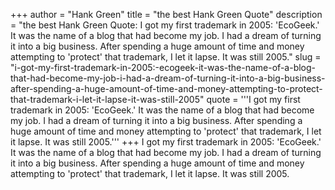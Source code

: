 +++
author = "Hank Green"
title = "the best Hank Green Quote"
description = "the best Hank Green Quote: I got my first trademark in 2005: 'EcoGeek.' It was the name of a blog that had become my job. I had a dream of turning it into a big business. After spending a huge amount of time and money attempting to 'protect' that trademark, I let it lapse. It was still 2005."
slug = "i-got-my-first-trademark-in-2005:-ecogeek-it-was-the-name-of-a-blog-that-had-become-my-job-i-had-a-dream-of-turning-it-into-a-big-business-after-spending-a-huge-amount-of-time-and-money-attempting-to-protect-that-trademark-i-let-it-lapse-it-was-still-2005"
quote = '''I got my first trademark in 2005: 'EcoGeek.' It was the name of a blog that had become my job. I had a dream of turning it into a big business. After spending a huge amount of time and money attempting to 'protect' that trademark, I let it lapse. It was still 2005.'''
+++
I got my first trademark in 2005: 'EcoGeek.' It was the name of a blog that had become my job. I had a dream of turning it into a big business. After spending a huge amount of time and money attempting to 'protect' that trademark, I let it lapse. It was still 2005.
